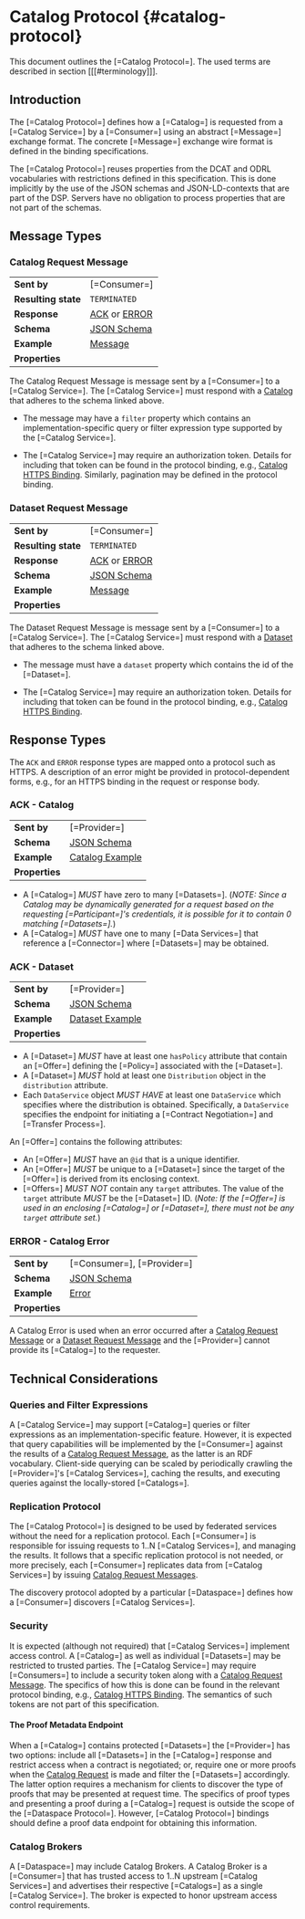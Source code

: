 # Catalog Protocol {#catalog-protocol}

This document outlines the [=Catalog Protocol=]. The used terms are described in section [[[#terminology]]].

## Introduction

The [=Catalog Protocol=] defines how a [=Catalog=] is requested from a [=Catalog Service=] by a [=Consumer=] using an
abstract [=Message=] exchange format. The concrete [=Message=] exchange wire format is defined in the binding specifications.

The [=Catalog Protocol=] reuses properties from the DCAT and ODRL vocabularies with restrictions defined in this
specification. This is done implicitly by the use of the JSON schemas and JSON-LD-contexts that are part of the DSP.
Servers have no obligation to process properties that are not part of the schemas.

## Message Types

### Catalog Request Message

|                     |                                                                                             |
|---------------------|---------------------------------------------------------------------------------------------|
| **Sent by**         | [=Consumer=]                                                                                |
| **Resulting state** | `TERMINATED`                                                                                |
| **Response**        | [ACK](#ack-catalog) or [ERROR](#error-catalog-error)                                        |
| **Schema**          | [JSON Schema](message/schema/catalog-request-message-schema.json)                           |
| **Example**         | [Message](message/example/catalog-request-message.json)                                     |
| **Properties**      | <p data-include="message/table/catalogrequestmessage.html" data-include-format="html"></p> |

The Catalog Request Message is message sent by a [=Consumer=] to
a [=Catalog Service=].
The [=Catalog Service=] must respond with a [Catalog](#ack-catalog) that adheres to the schema linked above.

- The message may have a `filter` property which contains an implementation-specific query or filter expression type
  supported by the [=Catalog Service=].

- The [=Catalog Service=] may require an authorization token. Details for
  including that token can be found in the protocol binding, e.g., [Catalog HTTPS Binding](#catalog-https-binding).
  Similarly, pagination may be defined in the protocol binding.

### Dataset Request Message

|                     |                                                                                             |
|---------------------|---------------------------------------------------------------------------------------------|
| **Sent by**         | [=Consumer=]                                                                                |
| **Resulting state** | `TERMINATED`                                                                                |
| **Response**        | [ACK](#ack-catalog) or [ERROR](#error-catalog-error)                                        |
| **Schema**          | [JSON Schema](message/schema/dataset-request-message-schema.json)                           |
| **Example**         | [Message](message/example/dataset-request-message.json)                                     |
| **Properties**      | <p data-include="message/table/datasetrequestmessage.html" data-include-format="html"></p> |

The Dataset Request Message is message sent by a [=Consumer=] to
a [=Catalog Service=].
The [=Catalog Service=] must respond with a [Dataset](#ack-dataset) that adheres to the schema linked above.

- The message must have a `dataset` property which contains the id of the [=Dataset=].

- The [=Catalog Service=] may require an authorization token. Details for
  including that token can be found in the protocol binding, e.g., [Catalog HTTPS Binding](#catalog-https-binding).

## Response Types

The `ACK` and `ERROR` response types are mapped onto a protocol such as HTTPS. A description of an error might be
provided in protocol-dependent forms, e.g., for an HTTPS binding in the request or response body.

### ACK - Catalog

|                |                                                                               |
|----------------|-------------------------------------------------------------------------------|
| **Sent by**    | [=Provider=]                                                                  |
| **Schema**     | [JSON Schema](message/schema/catalog-schema.json)                             |
| **Example**    | [Catalog Example](message/example/catalog.json)                               |
| **Properties**      | <p data-include="message/table/catalog.html" data-include-format="html"></p> |

* A [=Catalog=] _MUST_ have zero to many [=Datasets=]. (_NOTE: Since a Catalog may be dynamically generated for a request based on the requesting [=Participant=]'s credentials, it is possible for it to contain 0 matching [=Datasets=]._)
* A [=Catalog=] _MUST_ have one to many [=Data Services=] that reference a [=Connector=] where [=Datasets=] may be obtained.

### ACK - Dataset

|                |                                                                               |
|----------------|-------------------------------------------------------------------------------|
| **Sent by**    | [=Provider=]                                                                  |
| **Schema**     | [JSON Schema](message/schema/dataset-schema.json)                             |
| **Example**    | [Dataset Example](message/example/dataset.json)                               |
| **Properties**      | <p data-include="message/table/dataset.html" data-include-format="html"></p> |

* A [=Dataset=] _MUST_ have at least one `hasPolicy` attribute that contain an [=Offer=] defining the [=Policy=] associated with the [=Dataset=].
* A [=Dataset=] _MUST_ hold at least one `Distribution` object in the `distribution` attribute.
* Each `DataService` object _MUST HAVE_ at least one `DataService` which specifies where the distribution is obtained. Specifically, a `DataService` specifies the endpoint for initiating a [=Contract Negotiation=] and [=Transfer Process=].

An [=Offer=] contains the following attributes:

* An [=Offer=] _MUST_ have an `@id` that is a unique identifier.
* An [=Offer=] _MUST_ be unique to a [=Dataset=] since the target of the [=Offer=] is derived from its enclosing context.
* [=Offers=] _MUST NOT_ contain any `target` attributes. The value of the `target` attribute _MUST_ be the [=Dataset=] ID. (_Note: If the [=Offer=] is used in an enclosing [=Catalog=] or [=Dataset=], there must not be any `target` attribute set._)

### ERROR - Catalog Error

|                |                                                                                    |
|----------------|------------------------------------------------------------------------------------|
| **Sent by**    | [=Consumer=], [=Provider=]                                                         |
| **Schema**     | [JSON Schema](message/schema/catalog-error-schema.json)                            |
| **Example**    | [Error](message/example/catalog-error.json)                                        |
| **Properties**      | <p data-include="message/table/catalogerror.html" data-include-format="html"></p> |

A Catalog Error is used when an error occurred after a [Catalog Request Message](#catalog-request-message) or
a [Dataset Request Message](#dataset-request-message) and the [=Provider=] cannot
provide its [=Catalog=] to the requester.

## Technical Considerations

### Queries and Filter Expressions

A [=Catalog Service=] may support [=Catalog=] queries or filter expressions as an
implementation-specific feature. However, it is expected that query capabilities will be implemented by
the [=Consumer=] against the results of
a [Catalog Request Message](#catalog-request-message), as the latter is an RDF vocabulary. Client-side querying can
be scaled by periodically crawling
the [=Provider=]'s [=Catalog Services=], caching
the results, and executing queries against the locally-stored [=Catalogs=].

### Replication Protocol

The [=Catalog Protocol=] is designed to be used by federated services without the need for a replication protocol.
Each [=Consumer=] is responsible for issuing requests to
1..N [=Catalog Services=], and managing the results. It follows that a specific
replication protocol is not needed, or more precisely, each [=Consumer=] replicates data
from [=Catalog Services=] by issuing [Catalog Request Messages](#catalog-request-message).

The discovery protocol adopted by a particular [=Dataspace=] defines how
a [=Consumer=] discovers [=Catalog Services=].

### Security

It is expected (although not required) that [=Catalog Services=] implement access
control. A [=Catalog=] as well as individual [=Datasets=] may be restricted to trusted
parties. The [=Catalog Service=] may
require [=Consumers=] to include a security token along with
a [Catalog Request Message](#catalog-request-message). The specifics of how this is done can be found in the relevant
protocol binding, e.g., [Catalog HTTPS Binding](#catalog-https-binding). The semantics of such tokens are not part
of this specification.

#### The Proof Metadata Endpoint

When a [=Catalog=] contains protected [=Datasets=]
the [=Provider=] has two options: include
all [=Datasets=] in the [=Catalog=] response and restrict access when a contract is
negotiated; or, require one or more proofs when the [Catalog Request](#catalog-request-message) is made and filter
the [=Datasets=] accordingly. The latter option requires a mechanism for clients to
discover the type of proofs that may be presented at request time. The specifics of proof types and presenting a proof
during a [=Catalog=] request is outside the scope of the [=Dataspace Protocol=].
However, [=Catalog Protocol=] bindings should define a proof data endpoint for
obtaining this information.

### Catalog Brokers

A [=Dataspace=] may include Catalog Brokers. A Catalog Broker is
a [=Consumer=] that has trusted access to 1..N
upstream [=Catalog Services=] and advertises their
respective [=Catalogs=] as a
single [=Catalog Service=]. The broker is expected to honor upstream access
control requirements.
